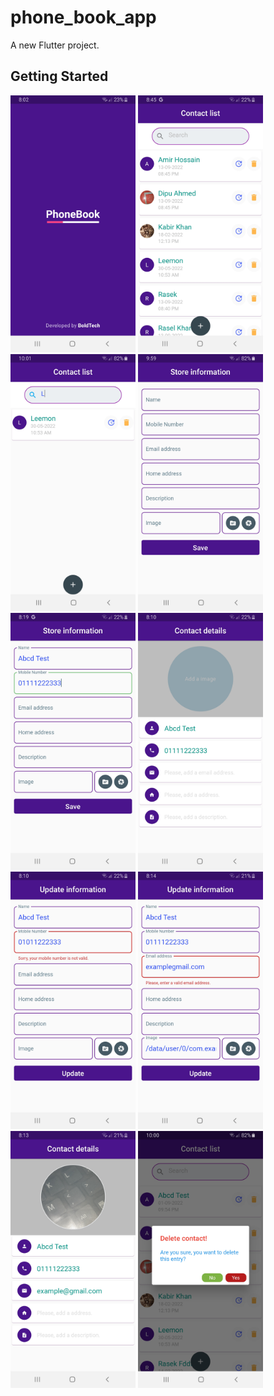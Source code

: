 # phone_book_app

A new Flutter project.

## Getting Started

<div style="display:inline-block">
<img src="./images/img-1.jpg" width="200"/>
<img src="./images/img-2.jpg" width="200"/>
<img src="./images/img-3.jpg" width="200"/>
<img src="./images/img-4.jpg" width="200"/>
<img src="./images/img-5.jpg" width="200"/>
<img src="./images/img-6.jpg" width="200"/>
<img src="./images/img-7.jpg" width="200"/>
<img src="./images/img-8.jpg" width="200"/>
<img src="./images/img-9.jpg" width="200"/>
<img src="./images/img-10.jpg" width="200"/>
</div>
